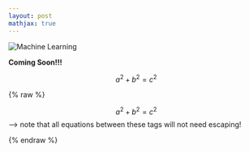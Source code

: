 ```yaml
---
layout: post
mathjax: true
---
```



![Machine Learning]({{site.baseurl}}/images/LR.png)

**Coming Soon!!!**

$$a^2 + b^2 = c^2$$

 {% raw %} 
 	
$$a^2 + b^2 = c^2$$--> note that all equations between these tags will not need escaping!	

 {% endraw %} 

